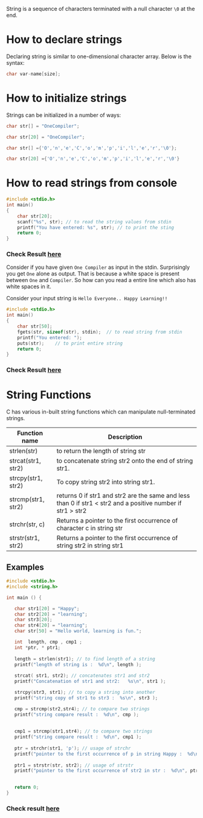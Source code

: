 String is a sequence of characters terminated with a null character `\0` at the end.

# How to declare strings

Declaring string is similar to one-dimensional character array. Below is the syntax:

```c
char var-name[size];
```

# How to initialize strings

Strings can be initialized in a number of ways:
```c
char str[] = "OneCompiler";

char str[20] = "OneCompiler";

char str[] ={'O','n','e','C','o','m','p','i','l','e','r','\0'};

char str[20] ={'O','n','e','C','o','m','p','i','l','e','r','\0'}
```

# How to read strings from console

```c
#include <stdio.h>
int main()
{
    char str[20];
    scanf("%s", str); // to read the string values from stdin
    printf("You have entered: %s", str); // to print the sting
    return 0;
}
```
### Check Result [here](https://onecompiler.com/c/3vm5393vz)

Consider if you have given `One Compiler` as input in the stdin. Surprisingly you get `One` alone as output. That is because a white space is present between `One` and `Compiler`.  So how can you read a entire line which also has white spaces in it.

Consider your input string is `Hello Everyone.. Happy Learning!!`

```c
#include <stdio.h>
int main()
{
    char str[50];
    fgets(str, sizeof(str), stdin);  // to read string from stdin
    printf("You entered: ");
    puts(str);    // to print entire string
    return 0;
}
```

### Check Result [here](https://onecompiler.com/c/3vm53mc6r)

# String Functions

C has various in-built string functions which can manipulate null-terminated strings.

| Function name | Description|
|----|----|
|strlen(str)| to return the length of string str|
|strcat(str1, str2)| to concatenate string str2 onto the end of string str1.|
|strcpy(str1, str2)| To copy string str2 into string str1.|
|strcmp(str1, str2)| returns 0 if str1 and str2 are the same and less than 0 if str1 < str2 and a positive number if str1 > str2|
|strchr(str, c)| Returns a pointer to the first occurrence of character c in string str|
|strstr(str1, str2)| Returns a pointer to the first occurrence of string str2 in string str1|


## Examples

```c
#include <stdio.h>
#include <string.h>

int main () {

   char str1[20] = "Happy";
   char str2[20] = "learning";
   char str3[20];
   char str4[20] = "learning";
   char str[50] = "Hello world, learning is fun.";

   int  length, cmp , cmp1 ;
   int *ptr, * ptr1;  
   
   length = strlen(str1); // to find length of a string
   printf("length of string is :  %d\n", length );
   
   strcat( str1, str2); // concatenates str1 and str2 
   printf("Concatenation of str1 and str2:   %s\n", str1 );

   strcpy(str3, str1); // to copy a string into another
   printf("string copy of str1 to str3 :  %s\n", str3 );

   cmp = strcmp(str2,str4); // to compare two strings
   printf("string compare result :  %d\n", cmp );
   
   
   cmp1 = strcmp(str1,str4); // to compare two strings
   printf("string compare result :  %d\n", cmp1 );
   
   ptr = strchr(str1, 'p'); // usage of strchr
   printf("pointer to the first occurrence of p in string Happy :  %d\n", ptr );
   
   ptr1 = strstr(str, str2); // usage of strstr
   printf("pointer to the first occurrence of str2 in str :  %d\n", ptr1 );
   

   return 0;
}
```

### Check result [here](https://onecompiler.com/c/3vm54ajd2)
